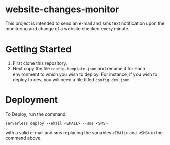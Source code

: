 # website-changes-monitor

This project is intended to send an e-mail and sms text notification upon the monitoring and change of a website checked every minute.

# Getting Started

1. First clone this repository.
1. Next copy the file `config.template.json` and rename it for each environment to which you wish to deploy. For instance, if you wish to deploy to dev, you will need a file titled `config.dev.json`.

# Deployment

To Deploy, run the command:

```
serverless deploy --email <EMAIL> --sms <SMS>
```

with a valid e-mail and sms replacing the variables `<EMAIL>` and `<SMS>` in the command above.

